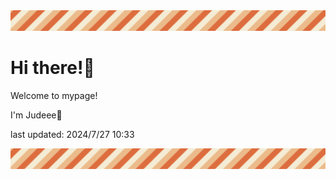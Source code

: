 <!-- Header image -->
<img src="./pokemon/pokemon_2.png" width="1000">

# Hi there!👋

Welcome to mypage!

I'm Judeee🐷

last updated: 2024/7/27 10:33

<!-- Footer image -->
<img src="./pokemon/pokemon_2.png" width="1000">
